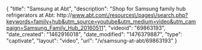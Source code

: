 {
    "title": "Samsung at Abt",
    "description": "Shop for Samsung family hub refrigerators at Abt: http:\/\/www.abt.com\/resources\/pages\/search.php?keywords=family+hub&utm_source=youtube&utm_medium=video&utm_campaign=Samsung_Family_Hub_20160511",
    "videoid": "69863193",
    "date_created": "1462916018",
    "date_modified": "1476379887",
    "type": "captivate",
    "layout": "video",
    "url": "\/v\/samsung-at-abt\/69863193"
}